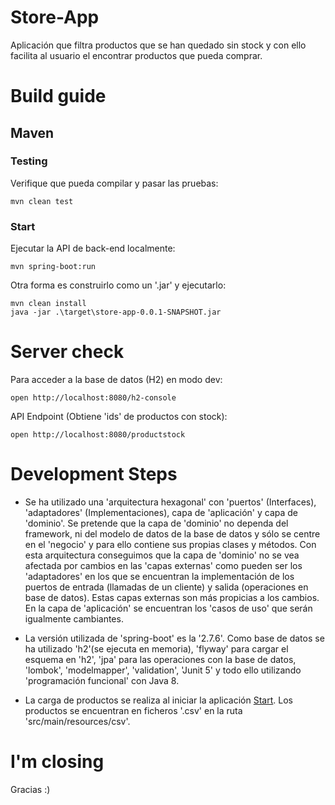 # Store-App

Aplicación que filtra productos que se han quedado sin stock y con ello facilita al usuario el encontrar 
productos que pueda comprar.

# Build guide

## Maven

### Testing

Verifique que pueda compilar y pasar las pruebas:
```
mvn clean test
```

### <a id="start" />Start

Ejecutar la API de back-end localmente:

```
mvn spring-boot:run
```

Otra forma es construirlo como un '.jar' y ejecutarlo:

```
mvn clean install 
java -jar .\target\store-app-0.0.1-SNAPSHOT.jar
```

# Server check

Para acceder a la base de datos (H2) en modo dev:

```
open http://localhost:8080/h2-console 
```

API Endpoint (Obtiene 'ids' de productos con stock):

```
open http://localhost:8080/productstock
```

# Development Steps

* Se ha utilizado una 'arquitectura hexagonal' con 'puertos' (Interfaces), 'adaptadores' (Implementaciones), capa de 
'aplicación' y capa de 'dominio'. Se pretende que la capa de 'dominio' no dependa del framework, ni del modelo de 
datos de la base de datos y sólo se centre en el 'negocio' y para ello contiene sus propias clases y métodos.
Con esta arquitectura conseguimos que la capa de 'dominio' no se vea afectada por cambios en las 'capas externas' 
como pueden ser los 'adaptadores' en los que se encuentran la implementación de los puertos de 
entrada (llamadas de un cliente) y salida (operaciones en base de datos). Estas capas externas son más propicias a los 
cambios. En la capa de 'aplicación' se encuentran los 'casos de uso' que serán igualmente cambiantes.


* La versión utilizada de 'spring-boot' es la '2.7.6'. Como base de datos se ha utilizado 'h2'(se ejecuta en memoria), 
'flyway' para cargar el esquema en 'h2', 'jpa' para las operaciones con la base de datos, 'lombok', 'modelmapper', 
'validation', 'Junit 5' y todo ello utilizando 'programación funcional' con Java 8.


* La carga de productos se realiza al iniciar la aplicación [Start](#start). 
Los productos se encuentran en ficheros '.csv' en la ruta 'src/main/resources/csv'.

# I'm closing

Gracias :)


